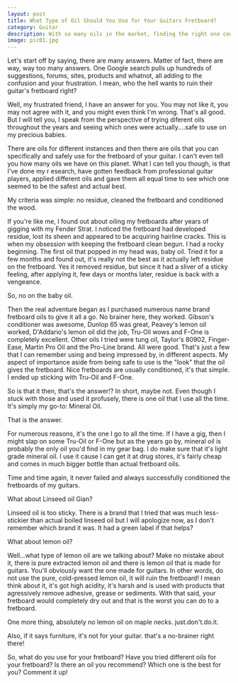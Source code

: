 ```yaml
---
layout: post
title: What Type of Oil Should You Use for Your Guitars Fretboard?
category: Guitar
description: With so many oils in the market, finding the right one could get complicated. Here's my take on which one you should you use for your fretboard.
image: pic01.jpg
---
```

Let's start off by saying, there are many answers. Matter of fact, there are way, way too many answers. One Google search pulls up hundreds of suggestions, forums, sites, products and whatnot, all adding to the confusion and your frustration. I mean, who the hell wants to ruin their guitar's fretboard right?

Well, my frustrated friend, I have an answer for you. You may not like it, you may not agree with it, and you might even think I'm wrong. That's all good. But I will tell you, I speak from the perspective of trying diferent oils throughout the years and seeing which ones were actually....safe to use on my precious babies.

There are oils for different instances and then there are oils that you can specifically and safely use for the fretboard of 
your guitar. I can't even tell you how many oils we have on this planet. What I can tell you though, is that I've done my r
esearch, have gotten feedback from professional guitar players, applied different oils and gave them all equal time to see 
which one seemed to be the safest and actual best.

My criteria was simple: no residue, cleaned the fretboard and conditioned the wood.

If you're like me, I found out about oiling my fretboards after years of gigging with my Fender Strat. I noticed the fretboard 
had developed residue, lost its sheen and appeared to be acquiring hairline cracks. This is when my obsession with keeping the 
fretboard clean begun. I had a rocky beginning. The first oil that popped in my head was, baby oil. Tried it for a few months 
and found out, it's really not the best as it actually left residue on the fretboard. Yes it removed residue, but since it had 
a sliver of a sticky feeling, after applying it, few days or months later, residue is back with a vengeance.

So, no on the baby oil.

Then the real adventure began as I purchased numerous name brand fretboard oils to give it all a go. No brainer here, they 
worked. Gibson's conditioner was awesome, Dunlop 65 was great, Peavey's lemon oil worked, D'Addario's lemon oil did the job, 
Tru-Oil wows and F-One is completely excellent. Other oils I tried were tung oil, Taylor's 80902, Finger-Ease, Martin Pro Oil 
and the Pro-Line brand. All were good. That's just a few that I can remember using and being impressed by, in different 
aspects. My aspect of importance aside from being safe to use is the "look" that the oil gives the fretboard. Nice fretboards
are usually conditioned, it's that simple. I ended up sticking with Tru-Oil and F-One.

So is that it then, that's the answer!? In short, maybe not. Even though I stuck with those and used it profusely, there is 
one oil that I use all the time. It's simply my go-to: Mineral Oil.

That is the answer.

For numerous reasons, it's the one I go to all the time. If I have a gig, then I might slap on some Tru-Oil or F-One but as 
the years go by, mineral oil is probably the only oil you'd find in my gear bag. I do make sure that it's light grade mineral
oil. I use it cause I can get it at drug stores, it's fairly cheap and comes in much bigger bottle than actual fretboard oils.

Time and time again, it never failed and always successfully conditioned the fretboards of my guitars.

What about Linseed oil Gian?

Linseed oil is too sticky. There is a brand that I tried that was much less-stickier than actual boiled linseed oil but I 
will apologize now, as I don't remember which brand it was. It had a green label if that helps?

What about lemon oil?

Well...what type of lemon oil are we talking about? Make no mistake about it, there is pure extracted lemon oil and there is 
lemon oil that is made for guitars. You'll obviously want the one made for guitars. In other words, do not use the pure, 
cold-pressed lemon oil, it will ruin the fretboard! I mean think about it, it's got high acidity, it's harsh and is used with
products that agressively remove adhesive, grease or sediments. With that said, your fretboard would completely dry out and 
that is the worst you can do to a fretboard. 

One more thing, absolutely no lemon oil on maple necks. just.don't.do.it.

Also, if it says furniture, it's not for your guitar. that's a no-brainer right there!

So, what do you use for your fretboard? Have you tried different oils for your fretboard? Is there an oil you recommend? 
Which one is the best for you? Comment it up!

<script>(function(d,s,id){var js,fjs=d.getElementsByTagName(s)[0];if(d.getElementById(id))return;js=d.createElement(s);js.id=id;js.src='https://embed.playbuzz.com/sdk.js';fjs.parentNode.insertBefore(js,fjs);}(document,'script','playbuzz-sdk'));</script>

